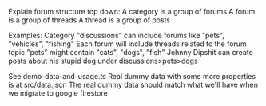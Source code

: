 Explain forum structure top down:
A category is a group of forums
A forum is a group of threads
A thread is a group of posts

Examples:
Category "discussions" can include forums like "pets", "vehicles", "fishing"
Each forum will include threads related to the forum topic
"pets" might contain "cats", "dogs", "fish"
Johnny Dipshit can create posts about his stupid dog under discussions>pets>dogs

See demo-data-and-usage.ts
Real dummy data with some more properties is at src/data.json
The real dummy data should match what we'll have when we migrate to google firestore

